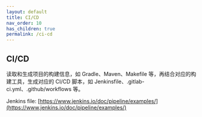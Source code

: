 ```yaml
---
layout: default
title: CI/CD
nav_order: 10
has_children: true
permalink: /ci-cd
---
```


## CI/CD

读取和生成项目的构建信息，如 Gradle、Maven、Makefile 等，再结合对应的构建工具，生成对应的 CI/CD 脚本，如 Jenkinsfile、.gitlab-ci.yml、.github/workflows 等。

Jenkins file: [https://www.jenkins.io/doc/pipeline/examples/](https://www.jenkins.io/doc/pipeline/examples/)
